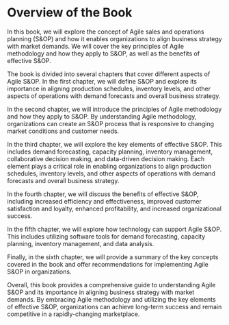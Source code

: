 Overview of the Book
==================================

In this book, we will explore the concept of Agile sales and operations planning (S\&OP) and how it enables organizations to align business strategy with market demands. We will cover the key principles of Agile methodology and how they apply to S\&OP, as well as the benefits of effective S\&OP.

The book is divided into several chapters that cover different aspects of Agile S\&OP. In the first chapter, we will define S\&OP and explore its importance in aligning production schedules, inventory levels, and other aspects of operations with demand forecasts and overall business strategy.

In the second chapter, we will introduce the principles of Agile methodology and how they apply to S\&OP. By understanding Agile methodology, organizations can create an S\&OP process that is responsive to changing market conditions and customer needs.

In the third chapter, we will explore the key elements of effective S\&OP. This includes demand forecasting, capacity planning, inventory management, collaborative decision making, and data-driven decision making. Each element plays a critical role in enabling organizations to align production schedules, inventory levels, and other aspects of operations with demand forecasts and overall business strategy.

In the fourth chapter, we will discuss the benefits of effective S\&OP, including increased efficiency and effectiveness, improved customer satisfaction and loyalty, enhanced profitability, and increased organizational success.

In the fifth chapter, we will explore how technology can support Agile S\&OP. This includes utilizing software tools for demand forecasting, capacity planning, inventory management, and data analysis.

Finally, in the sixth chapter, we will provide a summary of the key concepts covered in the book and offer recommendations for implementing Agile S\&OP in organizations.

Overall, this book provides a comprehensive guide to understanding Agile S\&OP and its importance in aligning business strategy with market demands. By embracing Agile methodology and utilizing the key elements of effective S\&OP, organizations can achieve long-term success and remain competitive in a rapidly-changing marketplace.
